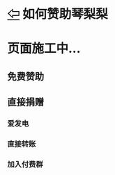 # [⇦][] 如何赞助琴梨梨  



# 页面施工中...
## 免费赞助  
## 直接捐赠  
### 爱发电  
### 直接转账  
### 加入付费群  



[⇦]: ../Guide.md
